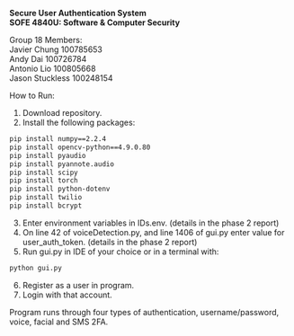**Secure User Authentication System**  
**SOFE 4840U: Software & Computer Security**

Group 18 Members:  
Javier Chung  100785653  
Andy Dai  100726784  
Antonio Lio  100805668  
Jason Stuckless  100248154  

How to Run:
1. Download repository.
2. Install the following packages:
```bash
pip install numpy==2.2.4
pip install opencv-python==4.9.0.80
pip install pyaudio
pip install pyannote.audio
pip install scipy
pip install torch
pip install python-dotenv
pip install twilio
pip install bcrypt
```
3. Enter environment variables in IDs.env. (details in the phase 2 report)
4. On line 42 of voiceDetection.py, and line 1406 of gui.py enter value for user_auth_token. (details in the phase 2 report)
5. Run gui.py in IDE of your choice or in a terminal with:
```bash
python gui.py
```
6. Register as a user in program.
7. Login with that account.

Program runs through four types of authentication, username/password, voice, facial and SMS 2FA.
